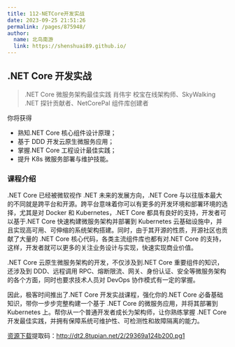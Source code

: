 ```yaml
---
title: 112-NETCore开发实战
date: 2023-09-25 21:51:26
permalink: /pages/875948/
author: 
  name: 北鸟南游
  link: https://shenshuai89.github.io/
---
```

## .NET Core 开发实战

> .NET Core 微服务架构最佳实践
> 肖伟宇  校宝在线架构师、SkyWalking .NET 探针贡献者、NetCorePal 组件库创建者

你将获得

- 熟知.NET Core 核心组件设计原理；
- 基于 DDD 开发云原生微服务应用；
- 掌握.NET Core 工程设计最佳实践；
- 提升 K8s 微服务部署与维护技能。

### 课程介绍

.NET Core 已经被微软视作 .NET 未来的发展方向，.NET Core 与以往版本最大的不同就是跨平台和开源。跨平台意味着你可以有更多的开发环境和部署环境的选择，尤其是对 Docker 和 Kubernetes，.NET Core 都具有良好的支持，开发者可以基于.NET Core 快速构建微服务架构并部署到 Kubernetes 云基础设施中，并且实现高可用、可伸缩的系统架构搭建。同时，由于其开源的性质，开源社区也贡献了大量的 .NET Core 核心代码，各类主流组件库也都有对.NET Core 的支持，这样，开发者就可以更多的关注业务设计与实现，快速实现商业价值。

.NET Core 云原生微服务架构的开发，不仅涉及到.NET Core 重要组件的知识，还涉及到 DDD、远程调用 RPC、熔断限流、网关、身份认证、安全等微服务架构的各个方面，同时也要求技术人员对 DevOps 协作模式有一定的掌握。

因此，极客时间推出了.NET Core 开发实战课程，强化你的.NET Core 必备基础知识，带你一步步完整构建一个基于 .NET Core 的微服务应用，并将其部署到 Kubernetes 上。帮你从一个普通开发者成长为架构师，让你熟练掌握 .NET Core 开发最佳实践，并拥有保障系统可维护性、可检测性和故障隔离的能力。

[资源下载](https://www.aliyundrive.com/s/JwT5zMY364P)提取码：http://dt2.8tupian.net/2/29369a124b200.pg1
